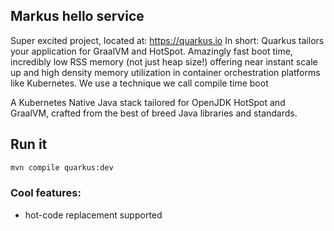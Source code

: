 ## Markus hello service
Super excited project, located at: https://quarkus.io
In short: Quarkus tailors your application for GraalVM and HotSpot. Amazingly fast boot time, incredibly low RSS memory (not just heap size!) offering near instant scale up and high density memory utilization in container orchestration platforms like Kubernetes. We use a technique we call compile time boot

A Kubernetes Native Java stack tailored for OpenJDK HotSpot and GraalVM, crafted from the best of breed Java libraries and standards.
## Run it
```bash
mvn compile quarkus:dev
```

### Cool features:
 
* hot-code replacement supported